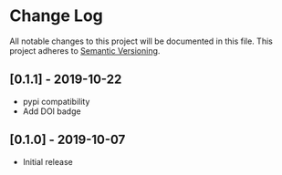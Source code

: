 # Change Log
All notable changes to this project will be documented in this file.
This project adheres to [Semantic Versioning](http://semver.org/).

## [0.1.1] - 2019-10-22
- pypi compatibility
- Add DOI badge

## [0.1.0] - 2019-10-07
- Initial release
